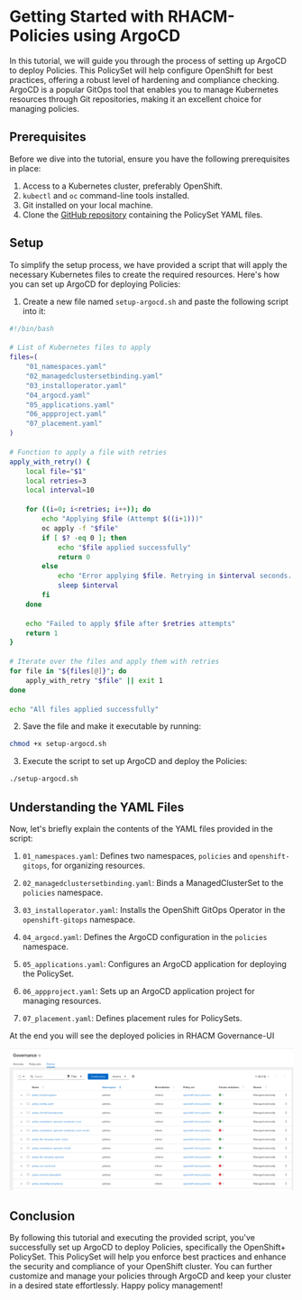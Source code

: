 # Getting Started with RHACM-Policies using ArgoCD

In this tutorial, we will guide you through the process of setting up ArgoCD to deploy Policies. This PolicySet will help configure OpenShift for best practices, offering a robust level of hardening and compliance checking. ArgoCD is a popular GitOps tool that enables you to manage Kubernetes resources through Git repositories, making it an excellent choice for managing policies.

## Prerequisites

Before we dive into the tutorial, ensure you have the following prerequisites in place:

1. Access to a Kubernetes cluster, preferably OpenShift.
2. `kubectl` and `oc` command-line tools installed.
3. Git installed on your local machine.
4. Clone the [GitHub repository](https://github.com/open-cluster-manaement/policy-collection) containing the PolicySet YAML files.

## Setup

To simplify the setup process, we have provided a script that will apply the necessary Kubernetes files to create the required resources. Here's how you can set up ArgoCD for deploying Policies:

1. Create a new file named `setup-argocd.sh` and paste the following script into it:

```bash
#!/bin/bash

# List of Kubernetes files to apply
files=(
    "01_namespaces.yaml"
    "02_managedclustersetbinding.yaml"
    "03_installoperator.yaml"
    "04_argocd.yaml"
    "05_applications.yaml"
    "06_appproject.yaml"
    "07_placement.yaml"
)

# Function to apply a file with retries
apply_with_retry() {
    local file="$1"
    local retries=3
    local interval=10

    for ((i=0; i<retries; i++)); do
        echo "Applying $file (Attempt $((i+1)))"
        oc apply -f "$file"
        if [ $? -eq 0 ]; then
            echo "$file applied successfully"
            return 0
        else
            echo "Error applying $file. Retrying in $interval seconds..."
            sleep $interval
        fi
    done

    echo "Failed to apply $file after $retries attempts"
    return 1
}

# Iterate over the files and apply them with retries
for file in "${files[@]}"; do
    apply_with_retry "$file" || exit 1
done

echo "All files applied successfully"
```

2. Save the file and make it executable by running:

```bash
chmod +x setup-argocd.sh
```

3. Execute the script to set up ArgoCD and deploy the Policies:

```bash
./setup-argocd.sh
```

## Understanding the YAML Files

Now, let's briefly explain the contents of the YAML files provided in the script:

1. `01_namespaces.yaml`: Defines two namespaces, `policies` and `openshift-gitops`, for organizing resources.

2. `02_managedclustersetbinding.yaml`: Binds a ManagedClusterSet to the `policies` namespace.

3. `03_installoperator.yaml`: Installs the OpenShift GitOps Operator in the `openshift-gitops` namespace.

4. `04_argocd.yaml`: Defines the ArgoCD configuration in the `policies` namespace.

5. `05_applications.yaml`: Configures an ArgoCD application for deploying the PolicySet.

6. `06_appproject.yaml`: Sets up an ArgoCD application project for managing resources.

7. `07_placement.yaml`: Defines placement rules for PolicySets.


At the end you will see the deployed policies in RHACM Governance-UI


![Alt Text](files/policies.png)


## Conclusion

By following this tutorial and executing the provided script, you've successfully set up ArgoCD to deploy Policies, specifically the OpenShift+ PolicySet. This PolicySet will help you enforce best practices and enhance the security and compliance of your OpenShift cluster. You can further customize and manage your policies through ArgoCD and keep your cluster in a desired state effortlessly. Happy policy management!
